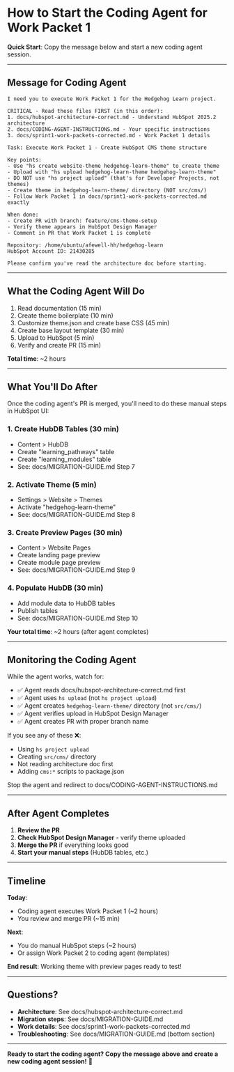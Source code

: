 # How to Start the Coding Agent for Work Packet 1

**Quick Start**: Copy the message below and start a new coding agent session.

---

## Message for Coding Agent

```
I need you to execute Work Packet 1 for the Hedgehog Learn project.

CRITICAL - Read these files FIRST (in this order):
1. docs/hubspot-architecture-correct.md - Understand HubSpot 2025.2 architecture
2. docs/CODING-AGENT-INSTRUCTIONS.md - Your specific instructions
3. docs/sprint1-work-packets-corrected.md - Work Packet 1 details

Task: Execute Work Packet 1 - Create HubSpot CMS theme structure

Key points:
- Use "hs create website-theme hedgehog-learn-theme" to create theme
- Upload with "hs upload hedgehog-learn-theme hedgehog-learn-theme"
- DO NOT use "hs project upload" (that's for Developer Projects, not themes)
- Create theme in hedgehog-learn-theme/ directory (NOT src/cms/)
- Follow Work Packet 1 in docs/sprint1-work-packets-corrected.md exactly

When done:
- Create PR with branch: feature/cms-theme-setup
- Verify theme appears in HubSpot Design Manager
- Comment in PR that Work Packet 1 is complete

Repository: /home/ubuntu/afewell-hh/hedgehog-learn
HubSpot Account ID: 21430285

Please confirm you've read the architecture doc before starting.
```

---

## What the Coding Agent Will Do

1. Read documentation (15 min)
2. Create theme boilerplate (10 min)
3. Customize theme.json and create base CSS (45 min)
4. Create base layout template (30 min)
5. Upload to HubSpot (5 min)
6. Verify and create PR (15 min)

**Total time**: ~2 hours

---

## What You'll Do After

Once the coding agent's PR is merged, you'll need to do these manual steps in HubSpot UI:

### 1. Create HubDB Tables (30 min)
- Content > HubDB
- Create "learning_pathways" table
- Create "learning_modules" table
- See: docs/MIGRATION-GUIDE.md Step 7

### 2. Activate Theme (5 min)
- Settings > Website > Themes
- Activate "hedgehog-learn-theme"
- See: docs/MIGRATION-GUIDE.md Step 8

### 3. Create Preview Pages (30 min)
- Content > Website Pages
- Create landing page preview
- Create module page preview
- See: docs/MIGRATION-GUIDE.md Step 9

### 4. Populate HubDB (30 min)
- Add module data to HubDB tables
- Publish tables
- See: docs/MIGRATION-GUIDE.md Step 10

**Your total time**: ~2 hours (after agent completes)

---

## Monitoring the Coding Agent

While the agent works, watch for:
- ✅ Agent reads docs/hubspot-architecture-correct.md first
- ✅ Agent uses `hs upload` (not `hs project upload`)
- ✅ Agent creates `hedgehog-learn-theme/` directory (not `src/cms/`)
- ✅ Agent verifies upload in HubSpot Design Manager
- ✅ Agent creates PR with proper branch name

If you see any of these ❌:
- Using `hs project upload`
- Creating `src/cms/` directory
- Not reading architecture doc first
- Adding `cms:*` scripts to package.json

Stop the agent and redirect to docs/CODING-AGENT-INSTRUCTIONS.md

---

## After Agent Completes

1. **Review the PR**
2. **Check HubSpot Design Manager** - verify theme uploaded
3. **Merge the PR** if everything looks good
4. **Start your manual steps** (HubDB tables, etc.)

---

## Timeline

**Today**:
- Coding agent executes Work Packet 1 (~2 hours)
- You review and merge PR (~15 min)

**Next**:
- You do manual HubSpot steps (~2 hours)
- Or assign Work Packet 2 to coding agent (templates)

**End result**: Working theme with preview pages ready to test!

---

## Questions?

- **Architecture**: See docs/hubspot-architecture-correct.md
- **Migration steps**: See docs/MIGRATION-GUIDE.md
- **Work details**: See docs/sprint1-work-packets-corrected.md
- **Troubleshooting**: See docs/MIGRATION-GUIDE.md (bottom section)

---

**Ready to start the coding agent? Copy the message above and create a new coding agent session!** 🚀
